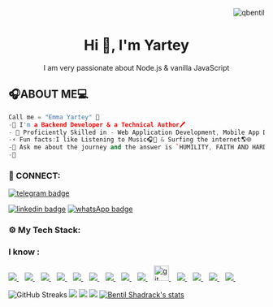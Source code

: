<p align="right"> <img src="https://komarev.com/ghpvc/?username=S-yartey007&label=Profile%20views&color=e91e63&style=flat" alt="qbentil" /> </p>
<p>
    <h1 align="center"> Hi 👋, I'm Yartey</h1>
<p align="center"> 
I am very passionate about Node.js & vanilla JavaScript<br />
</p>


## 🎧ABOUT ME💻

```cpp
Call me = "Emma Yartey" 🤗
-🌱 I'm a Backend Developer & a Technical Author🖊️
- 🌌 Proficiently Skilled in - Web Application Development, Mobile App Development and  USSD Applications
-⚡ Fun facts:I like Listening to Music🎧🎵 & Surfing the internet🌎🌐
-💬 Ask me about the journey and the answer is `HUMILITY, FAITH AND HARDWORK`.
-👀 
```

<h3 align="left">🔌 CONNECT:</h3>

[![telegram badge](https://img.shields.io/badge/eyartey-30302f?style=for-the-badge&logo=telegram)](https://t.me/emmanuel_yartey)
<!-- [![Twitter badge](https://img.shields.io/badge/THEMANBENTIL-30302f?style=for-the-badge&logo=twitter)](https://twitter.com/themanbentil) -->
[![linkedin badge](https://img.shields.io/badge/linkedIn-30302f?style=for-the-badge&logo=linkedin)](https://www.linkedin.com/in/eyartey)
[![whatsApp badge](https://img.shields.io/badge/eyartey-30302f?style=for-the-badge&logo=whatsapp)](https://wa.me/233599318473?text=Hello%20Yartey!%20I%27m%20coming%20from%20your%20Github%20profile)
<!-- [![youtube badge](https://img.shields.io/badge/youtube-30302f?style=for-the-badge&logo=youtube)](https://www.youtube.com/channel/UCtbdUBRM5h07Ctw3oFwNaow) -->

<h3 align="left">⚙ My Tech Stack:</h3>

### I know : 

<a href="https://github.com/s-yartey007">
    <img src="https://img.shields.io/badge/HTML5-E34F26?style=for-the-badge&logo=html5&logoColor=white" />
</a>&nbsp;&nbsp;
<a href="https://github.com/s-yartey007">
    <img src="https://img.shields.io/badge/CSS3-1572B6?style=for-the-badge&logo=css3&logoColor=white" />
</a>&nbsp;&nbsp;
<a href="https://github.com/s-yartey007">
    <img src="https://img.shields.io/badge/JavaScript-323330?style=for-the-badge&logo=javascript&logoColor=F7DF1E" />
</a>&nbsp;&nbsp;
<a href="https://github.com/s-yartey007">
    <img src="https://img.shields.io/badge/nodejs-00000F?style=for-the-badge&logo=nodejs&logoColor=white" />
</a>&nbsp;&nbsp;
<a href="https://github.com/s-yartey007">
    <img src="https://img.shields.io/badge/php-00599C?style=for-the-badge&logo=php&logoColor=white" />
</a>&nbsp;&nbsp;

<a href="https://github.com/s-yartey007">
    <img src="https://img.shields.io/badge/MySQL-00000F?style=for-the-badge&logo=mysql&logoColor=white" />
</a>&nbsp;&nbsp;
<a href="https://github.com/s-yartey007">
    <img src="https://img.shields.io/badge/PostgreSQL-00FFFF?style=for-the-badge&logo=postgresql&logoColor=blue" />
</a>&nbsp;&nbsp;
<a href="https://github.com/s-yartey007">
    <img src="https://img.shields.io/badge/React-20232A?style=for-the-badge&logo=react&logoColor=61DAFB" />
</a>&nbsp;&nbsp;
<a href="https://github.com/s-yartey007">
    <img src="https://img.shields.io/badge/Python-0000ff?style=for-the-badge&logo=python&logoColor=yellow" />
</a>&nbsp;&nbsp;
<a href="https://github.com/s-yartey007">
    <img src="https://www.vectorlogo.zone/logos/git-scm/git-scm-icon.svg" alt="git" width="30" > 
</a>&nbsp;&nbsp;
<a href="https://github.com/s-yartey007">
 <img src="https://img.shields.io/badge/github-3776AB?style=for-the-badge&logo=github&logoColor=white" /> 
</a>&nbsp;&nbsp;
<a href="https://github.com/s-yartey007">
    <img src="https://img.shields.io/badge/react-native-CC6699?style=for-the-badge&logo=react-native&logoColor=white" />
</a>&nbsp;&nbsp;
<a href="https://github.com/s-yartey007">
    <img src="https://img.shields.io/badge/mongodb-eee?style=for-the-badge&logo=mongodb&logoColor=green" />
</a>&nbsp;&nbsp;
<a href="https://github.com/s-yartey007">
    <img src="https://img.shields.io/badge/mongoose-eee?style=for-the-badge&logo=mongongoose&logoColor=green" />
</a>&nbsp;&nbsp;

<!-- ### I am learning: <br>
<a href="https://github.com/qbentil">
    <img src="https://img.shields.io/badge/Java-ED8B00?style=for-the-badge&logo=java&logoColor=white" />
</a>&nbsp;&nbsp; -->

<!-- ## 📖 Latest Blog posts -->
<!-- BLOG-POST-LIST:START -->
<!-- BLOG-POST-LIST:END -->


![GitHub Streaks](http://github-readme-streak-stats.herokuapp.com?user=s-yartey007&theme=dracula&hide_border=true)
![](https://github-profile-summary-cards.vercel.app/api/cards/profile-details?username=s-yartey007&theme=github_dark)
![](https://github-profile-summary-cards.vercel.app/api/cards/repos-per-language?username=s-yartey007&theme=github_dark)
![](https://github-profile-summary-cards.vercel.app/api/cards/most-commit-language?username=s-yartey007&theme=github_dark)
[![Bentil Shadrack's stats](https://github-readme-stats.vercel.app/api?username=s-yartey007&show_icons=true&theme=github_dark)](https://github.com/s-yartey007)
<!-- [![Top Langs](https://github-readme-stats.vercel.app/api/top-langs/?username=qbentil&layout=compact&langs_count=10&theme=github_dark&hide_border=true&count-private=true)](https://github.com/qbentil) -->
 
<!--![GitHub Activity Graph](https://activity-graph.herokuapp.com/graph?username=qbentil&theme=dracula)  
<h2>🏆My Github Profile Trophy</h2>
<img width=1000 src="https://github-profile-trophy.vercel.app/?username=qbentil&column=7&theme=gruvbox&no-frame=true"/>

![GitHub metrics](https://metrics.lecoq.io/qbentil) -->

